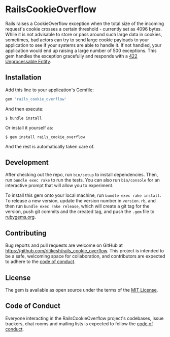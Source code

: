 # RailsCookieOverflow

Rails raises a CookieOverflow exception when the total size of the incoming request's cookie crosses a certain threshold - currently set as 4096 bytes. While it is not advisable to store or pass around such large data in cookies, sometimes, bad actors can try to send large cookie payloads to your application to see if your systems are able to handle it. If not handled, your application would end up raising a large number of 500 exceptions. This gem handles the exception gracefully and responds with a [422 Unprocessable Entity](https://developer.mozilla.org/en-US/docs/Web/HTTP/Status/422).

## Installation

Add this line to your application's Gemfile:

```ruby
gem 'rails_cookie_overflow'
```

And then execute:

    $ bundle install

Or install it yourself as:

    $ gem install rails_cookie_overflow

And the rest is automatically taken care of.

## Development

After checking out the repo, run `bin/setup` to install dependencies. Then, run `bundle exec rake` to run the tests. You can also run `bin/console` for an interactive prompt that will allow you to experiment.

To install this gem onto your local machine, run `bundle exec rake install`. To release a new version, update the version number in `version.rb`, and then run `bundle exec rake release`, which will create a git tag for the version, push git commits and the created tag, and push the `.gem` file to [rubygems.org](https://rubygems.org).

## Contributing

Bug reports and pull requests are welcome on GitHub at https://github.com/ritikesh/rails_cookie_overflow. This project is intended to be a safe, welcoming space for collaboration, and contributors are expected to adhere to the [code of conduct](https://github.com/ritikesh/rails_cookie_overflow/blob/master/CODE_OF_CONDUCT.md).

## License

The gem is available as open source under the terms of the [MIT License](https://opensource.org/licenses/MIT).

## Code of Conduct

Everyone interacting in the RailsCookieOverflow project's codebases, issue trackers, chat rooms and mailing lists is expected to follow the [code of conduct](https://github.com/ritikesh/rails_cookie_overflow/blob/master/CODE_OF_CONDUCT.md).
